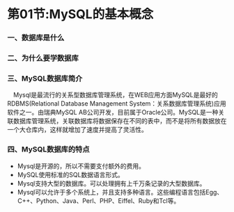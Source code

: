 # 第01节:MySQL的基本概念

### 一、数据库是什么

### 二、为什么要学数据库

### 三、MySQL数据库简介

　Mysql是最流行的关系型数据库管理系统，在WEB应用方面MySQL是最好的RDBMS(Relational Database Management System：关系数据库管理系统)应用软件之一。由瑞典MySQL AB公司开发，目前属于Oracle公司。MySQL是一种关联数据库管理系统，关联数据库将数据保存在不同的表中，而不是将所有数据放在一个大仓库内，这样就增加了速度并提高了灵活性。

### 四、MySQL数据库的特点

* Mysql是开源的，所以不需要支付额外的费用。
* MySQL使用标准的SQL数据语言形式。
* Mysql支持大型的数据库。可以处理拥有上千万条记录的大型数据库。
* Mysql可以允许于多个系统上，并且支持多种语言。这些编程语言包括Egg、C++、Python、Java、Perl、PHP、Eiffel、Ruby和Tcl等。

